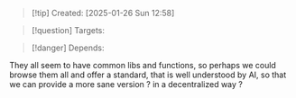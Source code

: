 
>[!tip] Created: [2025-01-26 Sun 12:58]

>[!question] Targets: 

>[!danger] Depends: 

They all seem to have common libs and functions, so perhaps we could browse them all and offer a standard, that is well understood by AI, so that we can provide a more sane version ?  in a decentralized way ?